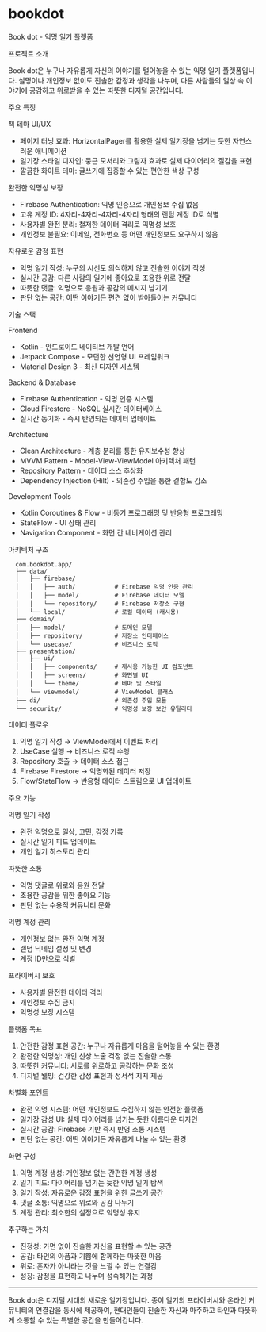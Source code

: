 # bookdot

Book dot - 익명 일기 플랫폼

  프로젝트 소개

  Book dot은 누구나 자유롭게 자신의 이야기를 털어놓을 수 있는 익명 일기 플랫폼입니다. 실명이나 개인정보 없이도 진솔한 감정과 생각을 나누며, 다른 사람들의 일상 속 이야기에 공감하고 위로받을 수 있는 따뜻한
  디지털 공간입니다.

  주요 특징

  책 테마 UI/UX

  - 페이지 터닝 효과: HorizontalPager를 활용한 실제 일기장을 넘기는 듯한 자연스러운 애니메이션
  - 일기장 스타일 디자인: 둥근 모서리와 그림자 효과로 실제 다이어리의 질감을 표현
  - 깔끔한 화이트 테마: 글쓰기에 집중할 수 있는 편안한 색상 구성

  완전한 익명성 보장

  - Firebase Authentication: 익명 인증으로 개인정보 수집 없음
  - 고유 계정 ID: 4자리-4자리-4자리-4자리 형태의 랜덤 계정 ID로 식별
  - 사용자별 완전 분리: 철저한 데이터 격리로 익명성 보호
  - 개인정보 불필요: 이메일, 전화번호 등 어떤 개인정보도 요구하지 않음

  자유로운 감정 표현

  - 익명 일기 작성: 누구의 시선도 의식하지 않고 진솔한 이야기 작성
  - 실시간 공감: 다른 사람의 일기에 좋아요로 조용한 위로 전달
  - 따뜻한 댓글: 익명으로 응원과 공감의 메시지 남기기
  - 판단 없는 공간: 어떤 이야기든 편견 없이 받아들이는 커뮤니티

  기술 스택

  Frontend

  - Kotlin - 안드로이드 네이티브 개발 언어
  - Jetpack Compose - 모던한 선언형 UI 프레임워크
  - Material Design 3 - 최신 디자인 시스템

  Backend & Database

  - Firebase Authentication - 익명 인증 시스템
  - Cloud Firestore - NoSQL 실시간 데이터베이스
  - 실시간 동기화 - 즉시 반영되는 데이터 업데이트

  Architecture

  - Clean Architecture - 계층 분리를 통한 유지보수성 향상
  - MVVM Pattern - Model-View-ViewModel 아키텍처 패턴
  - Repository Pattern - 데이터 소스 추상화
  - Dependency Injection (Hilt) - 의존성 주입을 통한 결합도 감소

  Development Tools

  - Kotlin Coroutines & Flow - 비동기 프로그래밍 및 반응형 프로그래밍
  - StateFlow - UI 상태 관리
  - Navigation Component - 화면 간 네비게이션 관리

  아키텍처 구조
```
  com.bookdot.app/
  ├── data/
  │   ├── firebase/
  │   │   ├── auth/           # Firebase 익명 인증 관리
  │   │   ├── model/          # Firebase 데이터 모델
  │   │   └── repository/     # Firebase 저장소 구현
  │   └── local/              # 로컬 데이터 (캐시용)
  ├── domain/
  │   ├── model/              # 도메인 모델
  │   ├── repository/         # 저장소 인터페이스
  │   └── usecase/            # 비즈니스 로직
  ├── presentation/
  │   ├── ui/
  │   │   ├── components/     # 재사용 가능한 UI 컴포넌트
  │   │   ├── screens/        # 화면별 UI
  │   │   └── theme/          # 테마 및 스타일
  │   └── viewmodel/          # ViewModel 클래스
  ├── di/                     # 의존성 주입 모듈
  └── security/               # 익명성 보장 보안 유틸리티
```
  데이터 플로우

  1. 익명 일기 작성 → ViewModel에서 이벤트 처리
  2. UseCase 실행 → 비즈니스 로직 수행
  3. Repository 호출 → 데이터 소스 접근
  4. Firebase Firestore → 익명화된 데이터 저장
  5. Flow/StateFlow → 반응형 데이터 스트림으로 UI 업데이트

  주요 기능

  익명 일기 작성

  - 완전 익명으로 일상, 고민, 감정 기록
  - 실시간 일기 피드 업데이트
  - 개인 일기 히스토리 관리

  따뜻한 소통

  - 익명 댓글로 위로와 응원 전달
  - 조용한 공감을 위한 좋아요 기능
  - 판단 없는 수용적 커뮤니티 문화

  익명 계정 관리

  - 개인정보 없는 완전 익명 계정
  - 랜덤 닉네임 설정 및 변경
  - 계정 ID만으로 식별

  프라이버시 보호

  - 사용자별 완전한 데이터 격리
  - 개인정보 수집 금지
  - 익명성 보장 시스템

  플랫폼 목표

  1. 안전한 감정 표현 공간: 누구나 자유롭게 마음을 털어놓을 수 있는 환경
  2. 완전한 익명성: 개인 신상 노출 걱정 없는 진솔한 소통
  3. 따뜻한 커뮤니티: 서로를 위로하고 공감하는 문화 조성
  4. 디지털 웰빙: 건강한 감정 표현과 정서적 지지 제공

  차별화 포인트

  - 완전 익명 시스템: 어떤 개인정보도 수집하지 않는 안전한 플랫폼
  - 일기장 감성 UI: 실제 다이어리를 넘기는 듯한 아름다운 디자인
  - 실시간 공감: Firebase 기반 즉시 반영 소통 시스템
  - 판단 없는 공간: 어떤 이야기든 자유롭게 나눌 수 있는 환경

  화면 구성

  1. 익명 계정 생성: 개인정보 없는 간편한 계정 생성
  2. 일기 피드: 다이어리를 넘기는 듯한 익명 일기 탐색
  3. 일기 작성: 자유로운 감정 표현을 위한 글쓰기 공간
  4. 댓글 소통: 익명으로 위로와 공감 나누기
  5. 계정 관리: 최소한의 설정으로 익명성 유지

  추구하는 가치

  - 진정성: 가면 없이 진솔한 자신을 표현할 수 있는 공간
  - 공감: 타인의 아픔과 기쁨에 함께하는 따뜻한 마음
  - 위로: 혼자가 아니라는 것을 느낄 수 있는 연결감
  - 성장: 감정을 표현하고 나누며 성숙해가는 과정

  ---
  Book dot은 디지털 시대의 새로운 일기장입니다. 종이 일기의 프라이버시와 온라인 커뮤니티의 연결감을 동시에 제공하여, 현대인들이 진솔한 자신과 마주하고 타인과 따뜻하게 소통할 수 있는 특별한 공간을
  만들어갑니다.
